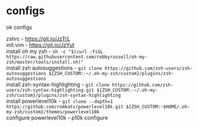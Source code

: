 # configs
ok configs

zshrc - https://git.io/JzTrL <br>
init.vim - https://git.io/JzYut <br>
install oh my zsh - ```sh -c "$(curl -fsSL https://raw.githubusercontent.com/robbyrussell/oh-my-zsh/master/tools/install.sh)"``` <br>
install zsh autosuggestions - ```git clone https://github.com/zsh-users/zsh-autosuggestions ${ZSH_CUSTOM:-~/.oh-my-zsh/custom}/plugins/zsh-autosuggestions```<br>
install zsh-syntax-highlighting - ```git clone https://github.com/zsh-users/zsh-syntax-highlighting.git ${ZSH_CUSTOM:-~/.oh-my-zsh/custom}/plugins/zsh-syntax-highlighting``` <br>
install powerlevel10k - ```git clone --depth=1 https://github.com/romkatv/powerlevel10k.git ${ZSH_CUSTOM:-$HOME/.oh-my-zsh/custom}/themes/powerlevel10k``` <br>
configure powerlevel10k - p10k configure
